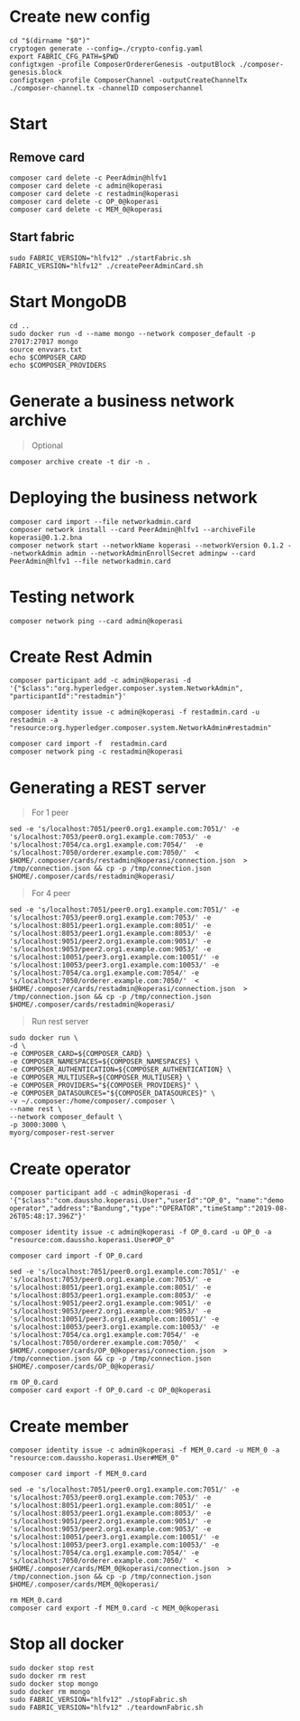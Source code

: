 
# Create new config

    cd "$(dirname "$0")"
	cryptogen generate --config=./crypto-config.yaml
	export FABRIC_CFG_PATH=$PWD
	configtxgen -profile ComposerOrdererGenesis -outputBlock ./composer-genesis.block
	configtxgen -profile ComposerChannel -outputCreateChannelTx ./composer-channel.tx -channelID composerchannel

# Start
## Remove card
	composer card delete -c PeerAdmin@hlfv1
	composer card delete -c admin@koperasi
	composer card delete -c restadmin@koperasi
	composer card delete -c OP_0@koperasi
	composer card delete -c MEM_0@koperasi

## Start fabric
	sudo FABRIC_VERSION="hlfv12" ./startFabric.sh 
	FABRIC_VERSION="hlfv12" ./createPeerAdminCard.sh

# Start MongoDB
	cd ..
	sudo docker run -d --name mongo --network composer_default -p 27017:27017 mongo
	source envvars.txt
	echo $COMPOSER_CARD
	echo $COMPOSER_PROVIDERS

# Generate a business network archive
> Optional

	composer archive create -t dir -n .

# Deploying the business network
	composer card import --file networkadmin.card
	composer network install --card PeerAdmin@hlfv1 --archiveFile  koperasi@0.1.2.bna
	composer network start --networkName koperasi --networkVersion 0.1.2 --networkAdmin admin --networkAdminEnrollSecret adminpw --card PeerAdmin@hlfv1 --file networkadmin.card

# Testing network
	composer network ping --card admin@koperasi

# Create Rest Admin
	composer participant add -c admin@koperasi -d '{"$class":"org.hyperledger.composer.system.NetworkAdmin", "participantId":"restadmin"}'

	composer identity issue -c admin@koperasi -f restadmin.card -u restadmin -a "resource:org.hyperledger.composer.system.NetworkAdmin#restadmin"

	composer card import -f  restadmin.card
	composer network ping -c restadmin@koperasi

# Generating a REST server
> For 1 peer

	sed -e 's/localhost:7051/peer0.org1.example.com:7051/' -e 's/localhost:7053/peer0.org1.example.com:7053/' -e 's/localhost:7054/ca.org1.example.com:7054/'  -e 's/localhost:7050/orderer.example.com:7050/'  < $HOME/.composer/cards/restadmin@koperasi/connection.json  > /tmp/connection.json && cp -p /tmp/connection.json $HOME/.composer/cards/restadmin@koperasi/

> For 4 peer

	sed -e 's/localhost:7051/peer0.org1.example.com:7051/' -e 's/localhost:7053/peer0.org1.example.com:7053/' -e 's/localhost:8051/peer1.org1.example.com:8051/' -e 's/localhost:8053/peer1.org1.example.com:8053/' -e 's/localhost:9051/peer2.org1.example.com:9051/' -e 's/localhost:9053/peer2.org1.example.com:9053/' -e 's/localhost:10051/peer3.org1.example.com:10051/' -e 's/localhost:10053/peer3.org1.example.com:10053/' -e 's/localhost:7054/ca.org1.example.com:7054/' -e 's/localhost:7050/orderer.example.com:7050/'  < $HOME/.composer/cards/restadmin@koperasi/connection.json  > /tmp/connection.json && cp -p /tmp/connection.json $HOME/.composer/cards/restadmin@koperasi/ 

> Run rest server

	sudo docker run \
	-d \
	-e COMPOSER_CARD=${COMPOSER_CARD} \
	-e COMPOSER_NAMESPACES=${COMPOSER_NAMESPACES} \
	-e COMPOSER_AUTHENTICATION=${COMPOSER_AUTHENTICATION} \
	-e COMPOSER_MULTIUSER=${COMPOSER_MULTIUSER} \
	-e COMPOSER_PROVIDERS="${COMPOSER_PROVIDERS}" \
	-e COMPOSER_DATASOURCES="${COMPOSER_DATASOURCES}" \
	-v ~/.composer:/home/composer/.composer \
	--name rest \
	--network composer_default \
	-p 3000:3000 \
	myorg/composer-rest-server 

# Create operator
	composer participant add -c admin@koperasi -d '{"$class":"com.daussho.koperasi.User","userId":"OP_0", "name":"demo operator","address":"Bandung","type":"OPERATOR","timeStamp":"2019-08-26T05:48:17.396Z"}'
	
	composer identity issue -c admin@koperasi -f OP_0.card -u OP_0 -a "resource:com.daussho.koperasi.User#OP_0"

	composer card import -f OP_0.card

	sed -e 's/localhost:7051/peer0.org1.example.com:7051/' -e 's/localhost:7053/peer0.org1.example.com:7053/' -e 's/localhost:8051/peer1.org1.example.com:8051/' -e 's/localhost:8053/peer1.org1.example.com:8053/' -e 's/localhost:9051/peer2.org1.example.com:9051/' -e 's/localhost:9053/peer2.org1.example.com:9053/' -e 's/localhost:10051/peer3.org1.example.com:10051/' -e 's/localhost:10053/peer3.org1.example.com:10053/' -e 's/localhost:7054/ca.org1.example.com:7054/' -e 's/localhost:7050/orderer.example.com:7050/'  < $HOME/.composer/cards/OP_0@koperasi/connection.json  > /tmp/connection.json && cp -p /tmp/connection.json $HOME/.composer/cards/OP_0@koperasi/

	rm OP_0.card
	composer card export -f OP_0.card -c OP_0@koperasi

# Create member
	composer identity issue -c admin@koperasi -f MEM_0.card -u MEM_0 -a "resource:com.daussho.koperasi.User#MEM_0"

	composer card import -f MEM_0.card

	sed -e 's/localhost:7051/peer0.org1.example.com:7051/' -e 's/localhost:7053/peer0.org1.example.com:7053/' -e 's/localhost:8051/peer1.org1.example.com:8051/' -e 's/localhost:8053/peer1.org1.example.com:8053/' -e 's/localhost:9051/peer2.org1.example.com:9051/' -e 's/localhost:9053/peer2.org1.example.com:9053/' -e 's/localhost:10051/peer3.org1.example.com:10051/' -e 's/localhost:10053/peer3.org1.example.com:10053/' -e 's/localhost:7054/ca.org1.example.com:7054/' -e 's/localhost:7050/orderer.example.com:7050/'  < $HOME/.composer/cards/MEM_0@koperasi/connection.json  > /tmp/connection.json && cp -p /tmp/connection.json $HOME/.composer/cards/MEM_0@koperasi/

	rm MEM_0.card
	composer card export -f MEM_0.card -c MEM_0@koperasi

# Stop all docker
	sudo docker stop rest
	sudo docker rm rest
	sudo docker stop mongo
	sudo docker rm mongo
	sudo FABRIC_VERSION="hlfv12" ./stopFabric.sh
	sudo FABRIC_VERSION="hlfv12" ./teardownFabric.sh
